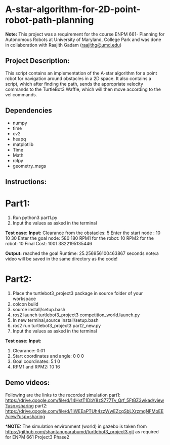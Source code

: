 # A-star-algorithm-for-2D-point-robot-path-planning
**Note:** This project was a requirement for the course ENPM 661- Planning for Autonomous Robots at University of Maryland, College Park and was done in collaboration with Raajith Gadam (raajithg@umd.edu)

## Project Description:
This script contains an implementation of the A-star algorithm for a point robot for navigation around obstacles in a 2D space. It also contains a script, which after finding the path, sends the appropriate velocity commands to the TurtleBot3 Waffle, which will then move according to the vel commands.

## Dependencies 
* numpy
* time
* cv2
* heapq
* matplotlib
* Time
* Math
* rclpy
* geometry_msgs 

## Instructions:

# Part1:
1) Run python3 part1.py
2) Input the values as asked in the terminal

**Test case:**
**Input:**
Clearance from the obstacles: 5
Enter the start node : 10 10 30
Enter the goal node: 580 180
RPM1 for the robot: 10
RPM2 for the robot: 10
Final Cost:  1001.3822195135446

**Output:**
 reached the goal
Runtime: 25.256956100463867 seconds
note:a video will be saved in the same directory as the code!

# Part2:
1. Place the turtlebot3_project3 package in source folder of your workspace
2. colcon build
3. source install/setup.bash
4. ros2 launch turtlebot3_project3 competition_world.launch.py
5. In new terminal,source install/setup.bash
6. ros2 run turtlebot3_project3 part2_new.py
7. Input the values as asked in the terminal

**Test case:**
**Input:**
1. Clearance: 0.01
2. Start coordinates and angle: 0 0 0
3. Goal coordinates: 5.1 0
4. RPM1 and RPM2: 10 16

## Demo videos:
Following are the links to the recorded simulation
part1: https://drive.google.com/file/d/14HxtT1DbY8zS777Tv_Qrf_5FtBZ3wkad/view?usp=sharing
part2: https://drive.google.com/file/d/1IWEEaPTUh4zzWwEZcqSbLXrzmgNFMoEE/view?usp=sharing

***NOTE:** The simulation environment (world) in gazebo is taken from https://github.com/shantanuparabumd/turtlebot3_project3.git as required for ENPM 661 Project3 Phase2




